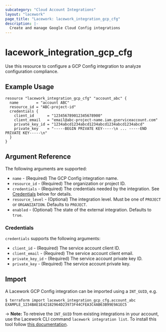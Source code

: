 ```yaml
---
subcategory: "Cloud Account Integrations"
layout: "lacework"
page_title: "Lacework: lacework_integration_gcp_cfg"
description: |-
  Create and manage Google Cloud Config integrations
---
```


# lacework\_integration\_gcp\_cfg

Use this resource to configure a GCP Config integration to analyze configuration compliance.

## Example Usage

```hcl
resource "lacework_integration_gcp_cfg" "account_abc" {
  name        = "account ABC"
  resource_id = "ABC-project-id"
  credentials {
    client_id      = "123456789012345678900"
    client_email   = "email@abc-project-name.iam.gserviceaccount.com"
    private_key_id = "1234abcd1234abcd1234abcd1234abcd1234abcd"
    private_key    = "-----BEGIN PRIVATE KEY-----\n ... -----END PRIVATE KEY-----\n"
  }
}
```

## Argument Reference

The following arguments are supported:

* `name` - (Required) The GCP Config integration name.
* `resource_id` - (Required) The organization or project ID.
* `credentials` - (Required) The credentials needed by the integration. See [Credentials](#credentials) below for details.
* `resource_level` - (Optional) The integration level. Must be one of `PROJECT` or `ORGANIZATION`. Defaults to `PROJECT`.
* `enabled` - (Optional) The state of the external integration. Defaults to `true`.

### Credentials

`credentials` supports the following arguments:

* `client_id` - (Required) The service account client ID.
* `client_email` - (Required) The service account client email.
* `private_key_id` - (Required) The service account private key ID.
* `private_key` - (Required) The service account private key.

## Import

A Lacework GCP Config integration can be imported using a `INT_GUID`, e.g.

```
$ terraform import lacework_integration_gcp_cfg.account_abc EXAMPLE_1234BAE1E42182964D23973F44CFEA3C4AB63B99E9A1EC5
```
-> **Note:** To retreive the `INT_GUID` from existing integrations in your account, use the
	Lacework CLI command `lacework integration list`. To install this tool follow
	[this documentation](https://github.com/lacework/go-sdk/wiki/CLI-Documentation#installation).
